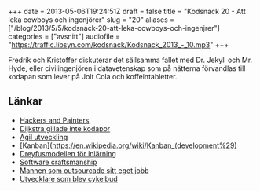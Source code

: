 +++
date = 2013-05-06T19:24:51Z
draft = false
title = "Kodsnack 20 - Att leka cowboys och ingenjörer"
slug = "20"
aliases = ["/blog/2013/5/5/kodsnack-20-att-leka-cowboys-och-ingenjrer"]
categories = ["avsnitt"]
audiofile = "https://traffic.libsyn.com/kodsnack/Kodsnack_2013_-_10.mp3"
+++

Fredrik och Kristoffer diskuterar det sällsamma fallet med Dr. Jekyll och Mr. Hyde, eller civilingenjören i datavetenskap som på nätterna förvandlas till kodapan som lever på Jolt Cola och koffeintabletter.

## Länkar ##

* [Hackers and Painters](http://www.paulgraham.com/hp.html)
* [Dijkstra gillade inte kodapor](http://www.youtube.com/watch?v=PZA0yK5PrFY)
* [Agil utveckling](https://en.wikipedia.org/wiki/Agile_software_development)
* [Kanban](https://en.wikipedia.org/wiki/Kanban_(development%29)
* [Dreyfusmodellen för inlärning](https://en.wikipedia.org/wiki/Dreyfus_model_of_skill_acquisition)
* [Software craftsmanship](https://en.wikipedia.org/wiki/Software_craftsmanship)
* [Mannen som outsourcade sitt eget jobb](http://www.bbc.co.uk/news/technology-21043693)
* [Utvecklare som blev cykelbud](http://www.kuro5hin.org/story/2005/3/19/133129/548)

